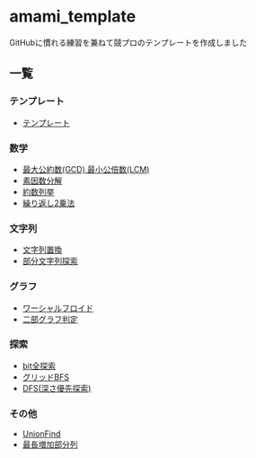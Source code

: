 # amami_template
GitHubに慣れる練習を兼ねて競プロのテンプレートを作成しました

## 一覧
### テンプレート
- [テンプレート](https://github.com/amami0522/amami_templates/blob/master/template.cpp)
### 数学
- [	最大公約数(GCD),最小公倍数(LCM)](https://github.com/amami0522/amami_templates/blob/master/GCD_LCM.cpp)
- [素因数分解](https://github.com/amami0522/amami_templates/blob/master/prime_factorization.cpp)
- [約数列挙](https://github.com/amami0522/amami_templates/blob/master/divisor.cpp)
- [繰り返し2乗法](https://github.com/amami0522/amami_templates/blob/master/powmod.cpp)
### 文字列
- [文字列置換](https://github.com/amami0522/amami_templates/blob/master/replace_string.cpp)
- [部分文字列探索](https://github.com/amami0522/amami_templates/blob/master/substring_search.cpp)
### グラフ
- [ワーシャルフロイド](https://github.com/amami0522/amami_templates/blob/master/WarshalFroid.cpp)
- [二部グラフ判定](https://github.com/amami0522/amami_templates/blob/master/is_bipartite_graph.cpp)
### 探索
- [	bit全探索](https://github.com/amami0522/amami_templates/blob/master/bit_zenntannsaku.cpp)
- [グリッドBFS](https://github.com/amami0522/amami_templates/blob/master/BFS(grid).cpp)
- [DFS(深さ優先探索)](https://github.com/amami0522/amami_templates/blob/master/DFS.cpp)
### その他
- [	UnionFind](https://github.com/amami0522/amami_templates/blob/master/union_find)
- [最長増加部分列](https://github.com/amami0522/amami_templates/blob/master/LIS.cpp)
